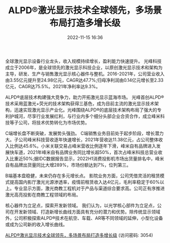 ﻿---
title: ALPD®激光显示技术全球领先，多场景布局打造多增长级
date: 2022-11-15 16:36
tags:
- 光峰科技 
updated: 
---

全球激光显示设备行业龙头，收入规模持续增长，盈利能力快速提升。
光峰科技成立于2006年，是全球领先的激光显示科技企业，以原创激光显示技术和架构为主导，研发、生产与销售激光显示核心器件与整机。2016-2021年，公司营业收入由3.55亿元提升至24.98亿元，CAGR达47.7%;归母净利润由0.14亿元增长至2.33亿元，CAGR达75.5%。2021年净利率达9.3%。

ALPD®底层技术构建强大竞争力，助力开拓激光显示蓝海市场。
光峰首创ALPD®技术采用蓝激光+荧光的技术架构获得三基色，成为目前主流的激光显示技术架构，迅速实现激光显示产业化。光峰围绕ALPD®的底层技术架构布局了强大的专利护城河，尽享行业发展红利，与行业内多个细分头部企业合资合作，成立峰米科技等子公司，将技术优势转化为市场优势。
<!-- more -->
C端增长盘不断突破，发展势头强劲。
C端销售业务目前处于起步阶段，增长潜力大。子公司峰米科技营收逐年快速增长，2021年营收达11.38亿元，占公司整体收入比例达45.6%。小米关联交易占峰米营收比例逐年下滑，峰米自有品牌进入发展快车道，2021年峰米自有品牌业务同比增长超50%，首次占峰米科技总营业收入比重近50%;据IDC数据报告显示，2022H1消费投影机市场出货量排名中，峰米自有品牌出货量同比大增289%，市场份额达到7%，位列第三。

B端基本盘稳健，未来仍存在多元增长点。
影院业务方面，公司凭借灵活的租赁模式提高国内影厅激光光源渗透率，疫情前租赁收入达4亿元，毛利率稳定于60%以上。专业显示方面，激光商教工程机对于产品与渠道综合要求高。公司正有序推进激光高亮投影在商教工程领域的布局。

核心器件为立足点，探索开发新领域。
我们认为，以光学核心部件为立足点，公司在开发新领域、打造新增长曲线方面具有充分的潜力和优势。除传统显示领域外，公司积极探索ALPD®技术在航空、车载、AR等不同领域的延伸，小型化设备或成为公司新的收入增长曲线。

[ALPD®激光显示技术全球领先，多场景布局打造多增长级](https://url12.ctfile.com/f/3948612-723981095-902f2c?p=3054)
(访问密码: 3054)

